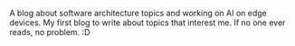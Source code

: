 A blog about software architecture topics and working on AI on edge devices.
My first blog to write about topics that interest me. If no one ever reads, no problem. :D
